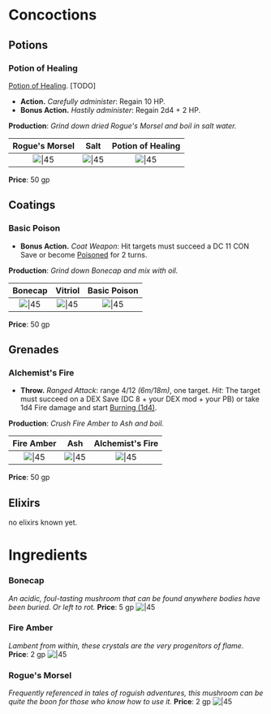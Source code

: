 # Concoctions
## Potions
### Potion of Healing

[Potion of Healing](dm/items.md#potion-of-healing).
[TODO]

- **Action.** *Carefully administer*: Regain 10 HP.
- **Bonus Action.** *Hastily administer*: Regain 2d4 + 2 HP.

**Production**:
*Grind down dried Rogue's Morsel and boil in salt water.*

Rogue's Morsel | Salt | Potion of Healing
:--: | :--: | :--: 
![\|45](https://bg3.wiki/w/images/a/aa/Rogue%27s_Morsel_Item_Icon.png) | ![\|45](https://bg3.wiki/w/images/4/45/Extract_White_Salts_Item_Icon.png) | ![\|45](https://bg3.wiki/w/images/0/04/POT_Potion_of_Healing_Unfaded_Icon.png)

**Price**: 50 gp

## Coatings
### Basic Poison
- **Bonus Action.** *Coat Weapon*: Hit targets must succeed a DC 11 CON Save or become [Poisoned](conditions.md#poisoned) for 2 turns. 

**Production**:
*Grind down Bonecap and mix with oil.*

Bonecap | Vitriol | Basic Poison
:--: | :--: | :--: 
![\|45](https://bg3.wiki/w/images/4/49/Bonecap_Item_Icon.png) | ![\|45](https://bg3.wiki/w/images/d/da/Vitriol_of_Bonecap_Item_Icon.png) | ![\|45](https://bg3.wiki/w/images/0/0f/COAT_Basic_Poison_Unfaded_Icon.png)

**Price**: 50 gp
## Grenades

### Alchemist's Fire
- **Throw.** *Ranged Attack*: range 4/12 *(6m/18m)*, one target.
  *Hit*: The target must succeed on a DEX Save (DC 8 + your DEX mod + your PB) or take 1d4 Fire damage and start [Burning (1d4)](conditions.md#burning).

**Production**:
*Crush Fire Amber to Ash and boil.*

Fire Amber | Ash | Alchemist's Fire
:--: | :--: | :--: 
![\|45](https://bg3.wiki/w/images/5/5d/Fire_Amber_Item_Icon.png) | ![\|45](https://bg3.wiki/w/images/3/35/Extract_Ashes_Orange_Item_Icon.png) | ![\|45](https://bg3.wiki/w/images/2/29/GRN_Alchemist%27s_Fire_Unfaded_Icon.png)

**Price**: 50 gp

## Elixirs
no elixirs known yet.

# Ingredients
### Bonecap
*An acidic, foul-tasting mushroom that can be found anywhere bodies have been buried. Or left to rot.*
**Price**: 5 gp ![\|45](https://bg3.wiki/w/images/4/49/Bonecap_Item_Icon.png)
### Fire Amber
*Lambent from within, these crystals are the very progenitors of flame.*
**Price**: 2 gp ![\|45](https://bg3.wiki/w/images/5/5d/Fire_Amber_Item_Icon.png)
### Rogue's Morsel
*Frequently referenced in tales of roguish adventures, this mushroom can be quite the boon for those who know how to use it.*
**Price**: 2 gp ![\|45](https://bg3.wiki/w/images/a/aa/Rogue%27s_Morsel_Item_Icon.png)



